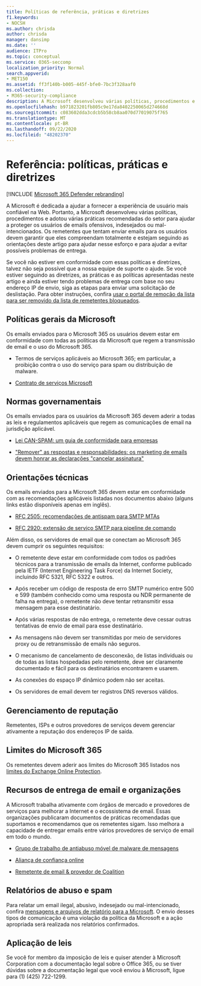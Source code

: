 ```yaml
---
title: Políticas de referência, práticas e diretrizes
f1.keywords:
- NOCSH
ms.author: chrisda
author: chrisda
manager: dansimp
ms.date: ''
audience: ITPro
ms.topic: conceptual
ms.service: O365-seccomp
localization_priority: Normal
search.appverid:
- MET150
ms.assetid: ff3f140b-b005-445f-bfe0-7bc3f328aaf0
ms.collection:
- M365-security-compliance
description: A Microsoft desenvolveu várias políticas, procedimentos e adotou várias práticas recomendadas do setor para ajudar a proteger os usuários de emails ofensivos, indesejados ou mal-intencionados.
ms.openlocfilehash: b971823201fb805c9e17da8402250065d274668d
ms.sourcegitcommit: c083602dda3cdcb5b58cb8aa070d77019075f765
ms.translationtype: MT
ms.contentlocale: pt-BR
ms.lasthandoff: 09/22/2020
ms.locfileid: "48202370"
---
```

# <a name="reference-policies-practices-and-guidelines"></a>Referência: políticas, práticas e diretrizes

[!INCLUDE [Microsoft 365 Defender rebranding](../includes/microsoft-defender-for-office.md)]


A Microsoft é dedicada a ajudar a fornecer a experiência de usuário mais confiável na Web. Portanto, a Microsoft desenvolveu várias políticas, procedimentos e adotou várias práticas recomendadas do setor para ajudar a proteger os usuários de emails ofensivos, indesejados ou mal-intencionados. Os remetentes que tentam enviar emails para os usuários devem garantir que eles compreendam totalmente e estejam seguindo as orientações deste artigo para ajudar nesse esforço e para ajudar a evitar possíveis problemas de entrega.

Se você não estiver em conformidade com essas políticas e diretrizes, talvez não seja possível que a nossa equipe de suporte o ajude. Se você estiver seguindo as diretrizes, as práticas e as políticas apresentadas neste artigo e ainda estiver tendo problemas de entrega com base no seu endereço IP de envio, siga as etapas para enviar uma solicitação de deslistação. Para obter instruções, confira [usar o portal de remoção da lista para ser removido da lista de remetentes bloqueados](use-the-delist-portal-to-remove-yourself-from-the-office-365-blocked-senders-lis.md).

## <a name="general-microsoft-policies"></a>Políticas gerais da Microsoft

Os emails enviados para o Microsoft 365 os usuários devem estar em conformidade com todas as políticas da Microsoft que regem a transmissão de email e o uso do Microsoft 365.

- Termos de serviços aplicáveis ao Microsoft 365; em particular, a proibição contra o uso do serviço para spam ou distribuição de malware.

- [Contrato de serviços Microsoft](https://www.microsoft.com/servicesagreement/)

## <a name="governmental-regulations"></a>Normas governamentais

Os emails enviados para os usuários da Microsoft 365 devem aderir a todas as leis e regulamentos aplicáveis que regem as comunicações de email na jurisdição aplicável.

- [Lei CAN-SPAM: um guia de conformidade para empresas](https://www.ftc.gov/tips-advice/business-center/guidance/can-spam-act-compliance-guide-business)

- ["Remover" as respostas e responsabilidades: os marketing de emails devem honrar as declarações "cancelar assinatura"](https://www.lawpublish.com/ftc-emai-marketers-unsubscribe-claims.html)

## <a name="technical-guidelines"></a>Orientações técnicas

Os emails enviados para a Microsoft 365 devem estar em conformidade com as recomendações aplicáveis listadas nos documentos abaixo (alguns links estão disponíveis apenas em inglês).

- [RFC 2505: recomendações de antispam para SMTP MTAs](https://www.ietf.org/rfc/rfc2505.txt)

- [RFC 2920: extensão de serviço SMTP para pipeline de comando](https://www.ietf.org/rfc/rfc2920.txt)

Além disso, os servidores de email que se conectam ao Microsoft 365 devem cumprir os seguintes requisitos:

- O remetente deve estar em conformidade com todos os padrões técnicos para a transmissão de emails da Internet, conforme publicado pela IETF (Internet Engineering Task Force) da Internet Society, incluindo RFC 5321, RFC 5322 e outros.

- Após receber um código de resposta de erro SMTP numérico entre 500 e 599 (também conhecido como uma resposta ou NDR permanente de falha na entrega), o remetente não deve tentar retransmitir essa mensagem para esse destinatário.

- Após várias respostas de não entrega, o remetente deve cessar outras tentativas de envio de email para esse destinatário.

- As mensagens não devem ser transmitidas por meio de servidores proxy ou de retransmissão de emails não seguros.

- O mecanismo de cancelamento de desconexão, de listas individuais ou de todas as listas hospedadas pelo remetente, deve ser claramente documentado e fácil para os destinatários encontrarem e usarem.

- As conexões do espaço IP dinâmico podem não ser aceitas.

- Os servidores de email devem ter registros DNS reversos válidos.

## <a name="reputation-management"></a>Gerenciamento de reputação

Remetentes, ISPs e outros provedores de serviços devem gerenciar ativamente a reputação dos endereços IP de saída.

## <a name="microsoft-365-limits"></a>Limites do Microsoft 365

Os remetentes devem aderir aos limites do Microsoft 365 listados nos [limites do Exchange Online Protection](https://docs.microsoft.com/office365/servicedescriptions/exchange-online-protection-service-description/exchange-online-protection-limits).

## <a name="email-delivery-resources-and-organizations"></a>Recursos de entrega de email e organizações

A Microsoft trabalha ativamente com órgãos de mercado e provedores de serviços para melhorar a Internet e o ecossistema de email. Essas organizações publicaram documentos de práticas recomendadas que suportamos e recomendamos que os remetentes sigam. Isso melhora a capacidade de entregar emails entre vários provedores de serviço de email em todo o mundo.

- [Grupo de trabalho de antiabuso móvel de malware de mensagens](https://www.m3aawg.org/)

- [Aliança de confiança online](https://www.otalliance.org/resources)

- [Remetente de email & provedor de Coalition](https://www.espcoalition.org/)

## <a name="abuse-and-spam-reporting"></a>Relatórios de abuso e spam

Para relatar um email ilegal, abusivo, indesejado ou mal-intencionado, confira [mensagens e arquivos de relatório para a Microsoft](report-junk-email-messages-to-microsoft.md). O envio desses tipos de comunicação é uma violação da política da Microsoft e a ação apropriada será realizada nos relatórios confirmados.

## <a name="law-enforcement"></a>Aplicação de leis

Se você for membro da imposição de leis e quiser atender à Microsoft Corporation com a documentação legal sobre o Office 365, ou se tiver dúvidas sobre a documentação legal que você enviou à Microsoft, ligue para (1) (425) 722-1299.
